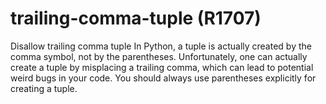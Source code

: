 # trailing-comma-tuple (R1707)

Disallow trailing comma tuple In Python, a tuple is actually created by
the comma symbol, not by the parentheses. Unfortunately, one can
actually create a tuple by misplacing a trailing comma, which can lead
to potential weird bugs in your code. You should always use parentheses
explicitly for creating a tuple.
